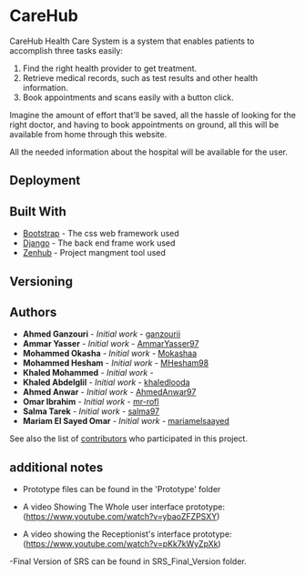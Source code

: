 # CareHub

CareHub Health Care System is a system that enables patients to accomplish three
tasks easily:
1. Find the right health provider to get treatment.
2. Retrieve medical records, such as test results and other health information.
3. Book appointments and scans easily with a button click.

Imagine the amount of effort that’ll be saved, all the hassle of looking for the right
doctor, and having to book appointments on ground, all this will be available from
home through this website.

All the needed information about the hospital will be available for the user.


## Deployment


## Built With

* [Bootstrap](https://getbootstrap.com/docs/4.1/components/) - The css web framework used
* [Django](https://docs.djangoproject.com/en/2.1/) - The back end frame work used
* [Zenhub](https://www.zenhub.com/) - Project mangment tool used

## Versioning

## Authors

* **Ahmed Ganzouri** - *Initial work* - [ganzourii](https://github.com/ganzourii)
* **Ammar Yasser** - *Initial work* - [AmmarYasser97](https://github.com/AmmarYasser97)
* **Mohammed Okasha** - *Initial work* - [Mokashaa](https://github.com/Mokashaa)
* **Mohammed Hesham** - *Initial work* - [MHesham98](https://github.com/MHesham98)
* **Khaled Mohammed** - *Initial work* - []()
* **Khaled Abdelglil** - *Initial work* - [khaledlooda](https://github.com/khaledlooda)
* **Ahmed Anwar** - *Initial work* - [AhmedAnwar97](https://github.com/AhmedAnwar97)
* **Omar Ibrahim** - *Initial work* - [mr-rofl](https://github.com/mr-rofl)
* **Salma Tarek** - *Initial work* - [salma97](https://github.com/salma97)
* **Mariam El Sayed Omar** - *Initial work* - [mariamelsaayed](https://github.com/mariamelsaayed)

See also the list of [contributors](https://github.com/ganzourii/SE2018G10/graphs/contributors) who participated in this project.

## additional notes
- Prototype files can be found in the 'Prototype' folder

- A video Showing The Whole user interface prototype:
(https://www.youtube.com/watch?v=ybaoZFZPSXY)

- A video showing the Receptionist's interface prototype:
(https://www.youtube.com/watch?v=pKk7kWyZpXk)

-Final Version of SRS can be found in SRS_Final_Version folder.

